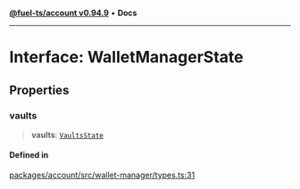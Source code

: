 [**@fuel-ts/account v0.94.9**](../index.md) • **Docs**

***

# Interface: WalletManagerState

## Properties

### vaults

> **vaults**: [`VaultsState`](../index.md#vaultsstate)

#### Defined in

[packages/account/src/wallet-manager/types.ts:31](https://github.com/FuelLabs/fuels-ts/blob/6074ab538bfb9e8b48e10c710d2d5944a3027bc5/packages/account/src/wallet-manager/types.ts#L31)
